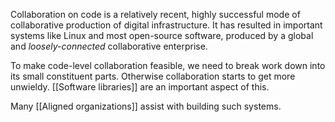 Collaboration on code is a relatively recent, highly successful mode of collaborative production of digital infrastructure. It has resulted in important systems like Linux and most open-source software, produced by a global and _loosely-connected_ collaborative enterprise.

To make code-level collaboration feasible, we need to break work down into its
small constituent parts. Otherwise collaboration starts to get more unwieldy.
[[Software libraries]] are an important aspect of this.

Many [[Aligned organizations]] assist with building such systems.
